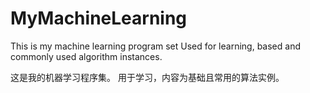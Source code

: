 # MyMachineLearning
This is my machine learning program set
Used for learning, based and commonly used algorithm instances.

这是我的机器学习程序集。
用于学习，内容为基础且常用的算法实例。
